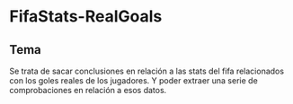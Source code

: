 # FifaStats-RealGoals

## Tema
Se trata de sacar conclusiones en relación a las stats del fifa relacionados con los goles reales de los jugadores. Y poder extraer una serie de comprobaciones en relación a esos datos.
